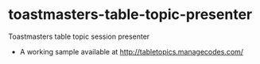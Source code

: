 # toastmasters-table-topic-presenter
Toastmasters table topic session presenter
- A working sample available at http://tabletopics.managecodes.com/
